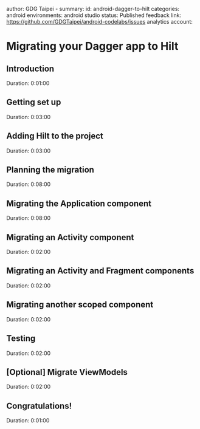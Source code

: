 author: GDG Taipei - 
summary: 
id: android-dagger-to-hilt
categories: android
environments: android studio
status: Published
feedback link: https://github.com/GDGTaipei/android-codelabs/issues
analytics account: 

# Migrating your Dagger app to Hilt
## Introduction
Duration: 0:01:00

## Getting set up
Duration: 0:03:00

## Adding Hilt to the project
Duration: 0:03:00

## Planning the migration
Duration: 0:08:00

## Migrating the Application component
Duration: 0:08:00

## Migrating an Activity component
Duration: 0:02:00

## Migrating an Activity and Fragment components
Duration: 0:02:00

## Migrating another scoped component
Duration: 0:02:00

## Testing
Duration: 0:02:00

## [Optional] Migrate ViewModels
Duration: 0:02:00

## Congratulations!
Duration: 0:01:00